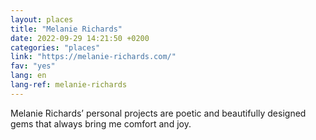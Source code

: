 ```yaml
---
layout: places
title: "Melanie Richards"
date: 2022-09-29 14:21:50 +0200
categories: "places"
link: "https://melanie-richards.com/"
fav: "yes"
lang: en
lang-ref: melanie-richards
---
```

Melanie Richards’ personal projects are poetic and beautifully designed gems that always bring me comfort and joy.
